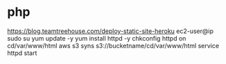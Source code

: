 # php
https://blog.teamtreehouse.com/deploy-static-site-heroku
ec2-user@ip
sudo su
yum update -y
yum install httpd -y
chkconfig httpd on
cd/var/www/html
aws s3 syns s3://bucketname/cd/var/www/html
service httpd start
